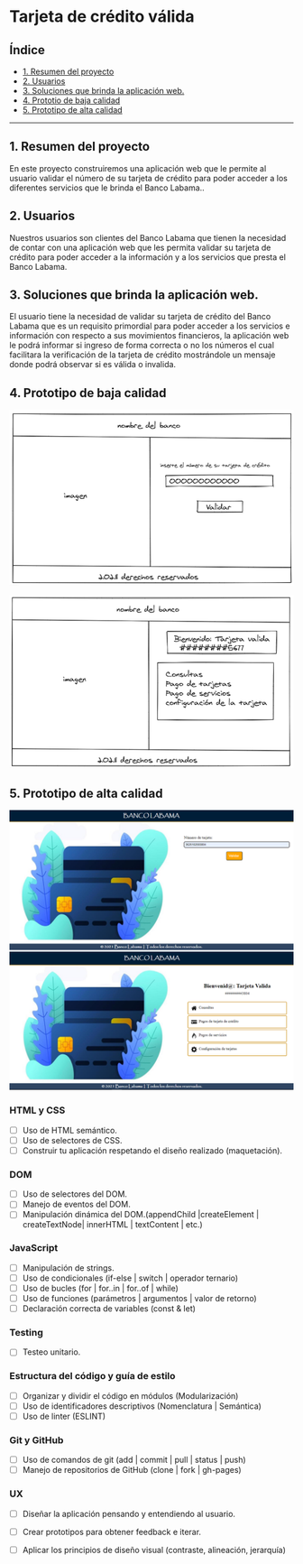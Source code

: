 # Tarjeta de crédito válida

## Índice

* [1. Resumen del proyecto](#1-resumen-del-proyecto)
* [2. Usuarios](#2-Usuarios)
* [3. Soluciones que brinda la aplicación web.](#3-Soluciones-que-brinda-la-aplicación-web.)
* [4. Prototio de baja calidad](#4-Prototipo-de-baja-calidad)
* [5. Prototipo de alta calidad](#5-Prototipo-de-alta-calidad)


***

## 1. Resumen del proyecto

En este proyecto construiremos una aplicación web que le permite al usuario validar el número de su tarjeta de crédito para poder acceder a los diferentes servicios que le brinda el Banco Labama..

## 2. Usuarios 

Nuestros usuarios son clientes del Banco Labama que tienen la necesidad de contar con una aplicación web que les permita validar su tarjeta de crédito para poder acceder a la información y a los servicios que presta el Banco Labama.

## 3. Soluciones que brinda la aplicación web.

El usuario tiene la necesidad de validar su tarjeta de crédito del Banco Labama que es un requisito primordial para poder acceder a los servicios e información con respecto a sus movimientos financieros, la aplicación web le podrá informar si ingreso de forma correcta o no los números el cual  facilitara la verificación de la tarjeta de crédito mostrándole un mensaje donde podrá observar si es  válida o invalida.

## 4. Prototipo de baja calidad

  ![imagen](./src/images/prototipadoBaja1.png)

  ![imagen](./src/images/prototipadoBaja2.png)

## 5. Prototipo de alta calidad

  ![imagen](./src/images/prototipadoAlta1.png)
  ![imagen](./src/images/prototipadoAlta2.png)

### HTML y CSS

* [ ] Uso de HTML semántico.
* [ ] Uso de selectores de CSS.
* [ ] Construir tu aplicación respetando el diseño realizado (maquetación).

### DOM

* [ ] Uso de selectores del DOM.
* [ ] Manejo de eventos del DOM.
* [ ] Manipulación dinámica del DOM.(appendChild |createElement | createTextNode| innerHTML | textContent | etc.)

### JavaScript

* [ ] Manipulación de strings.
* [ ] Uso de condicionales (if-else | switch | operador ternario)
* [ ] Uso de bucles (for | for..in | for..of | while)
* [ ] Uso de funciones (parámetros | argumentos | valor de retorno)
* [ ] Declaración correcta de variables (const & let)

### Testing

* [ ] Testeo unitario.

### Estructura del código y guía de estilo

* [ ] Organizar y dividir el código en módulos (Modularización)
* [ ] Uso de identificadores descriptivos (Nomenclatura | Semántica)
* [ ] Uso de linter (ESLINT)

### Git y GitHub

* [ ] Uso de comandos de git (add | commit | pull | status | push)
* [ ] Manejo de repositorios de GitHub (clone | fork | gh-pages)

### UX

* [ ] Diseñar la aplicación pensando y entendiendo al usuario.
* [ ] Crear prototipos para obtener feedback e iterar.
* [ ] Aplicar los principios de diseño visual (contraste, alineación, jerarquía)


